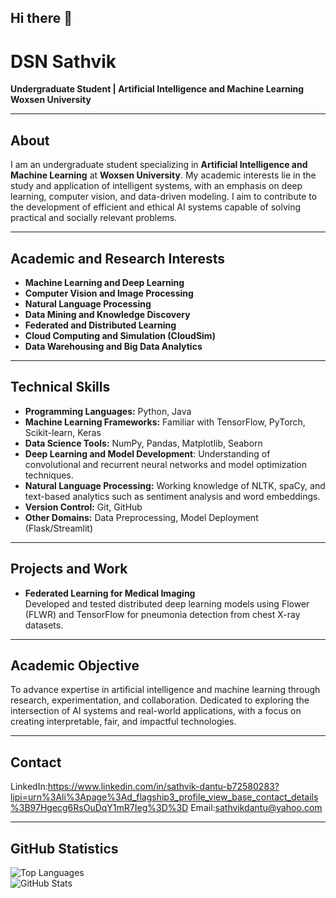 ## Hi there 👋

# DSN Sathvik

**Undergraduate Student | Artificial Intelligence and Machine Learning**  
**Woxsen University**

---

## About

I am an undergraduate student specializing in **Artificial Intelligence and Machine Learning** at **Woxsen University**. My academic interests lie in the study and application of intelligent systems, with an emphasis on deep learning, computer vision, and data-driven modeling. I aim to contribute to the development of efficient and ethical AI systems capable of solving practical and socially relevant problems.

---

## Academic and Research Interests

- **Machine Learning and Deep Learning**
- **Computer Vision and Image Processing**
- **Natural Language Processing**
- **Data Mining and Knowledge Discovery**
- **Federated and Distributed Learning**
- **Cloud Computing and Simulation (CloudSim)**
- **Data Warehousing and Big Data Analytics**

---

## Technical Skills

- **Programming Languages:** Python, Java  
- **Machine Learning Frameworks:** Familiar with TensorFlow, PyTorch, Scikit-learn, Keras  
- **Data Science Tools:** NumPy, Pandas, Matplotlib, Seaborn
- **Deep Learning and Model Development**: Understanding of convolutional and recurrent neural networks and model optimization techniques.
- **Natural Language Processing:** Working knowledge of NLTK, spaCy, and text-based analytics such as sentiment analysis and word embeddings.
- **Version Control:** Git, GitHub  
- **Other Domains:** Data Preprocessing, Model Deployment (Flask/Streamlit)

---

## Projects and Work

- **Federated Learning for Medical Imaging**  
  Developed and tested distributed deep learning models using Flower (FLWR) and TensorFlow for pneumonia detection from chest X-ray datasets.  

---

## Academic Objective

To advance expertise in artificial intelligence and machine learning through research, experimentation, and collaboration. Dedicated to exploring the intersection of AI systems and real-world applications, with a focus on creating interpretable, fair, and impactful technologies.

---

## Contact

LinkedIn:https://www.linkedin.com/in/sathvik-dantu-b72580283?lipi=urn%3Ali%3Apage%3Ad_flagship3_profile_view_base_contact_details%3B97Hgecg6RsOuDqY1mR7Ieg%3D%3D
Email:sathvikdantu@yahoo.com 

---

## GitHub Statistics

![Top Languages](https://github-readme-stats.vercel.app/api/top-langs/?username=your-github-username&layout=compact&theme=default)  
![GitHub Stats](https://github-readme-stats.vercel.app/api?username=your-github-username&show_icons=true&theme=default)


